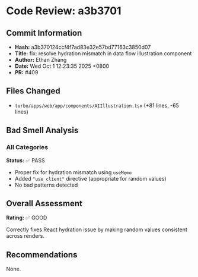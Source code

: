 # Code Review: a3b3701

## Commit Information
- **Hash:** a3b370124ccf4f7ad83e32e57bd77163c3850d07
- **Title:** fix: resolve hydration mismatch in data flow illustration component
- **Author:** Ethan Zhang
- **Date:** Wed Oct 1 12:23:35 2025 +0800
- **PR:** #409

## Files Changed
- `turbo/apps/web/app/components/AIIllustration.tsx` (+81 lines, -65 lines)

## Bad Smell Analysis

### All Categories
**Status:** ✅ PASS
- Proper fix for hydration mismatch using `useMemo`
- Added `"use client"` directive (appropriate for random values)
- No bad patterns detected

## Overall Assessment
**Rating:** ✅ GOOD

Correctly fixes React hydration issue by making random values consistent across renders.

## Recommendations
None.
